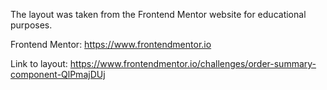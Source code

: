 The layout was taken from the Frontend Mentor website for educational purposes.

Frontend Mentor: https://www.frontendmentor.io

Link to layout: https://www.frontendmentor.io/challenges/order-summary-component-QlPmajDUj